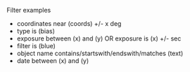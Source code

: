 Filter examples

* coordinates near (coords) +/- x deg
* type is (bias)
* exposure between (x) and (y) OR exposure is (x) +/- sec
* filter is (blue)
* object name contains/startswith/endswith/matches (text)
* date between (x) and (y)